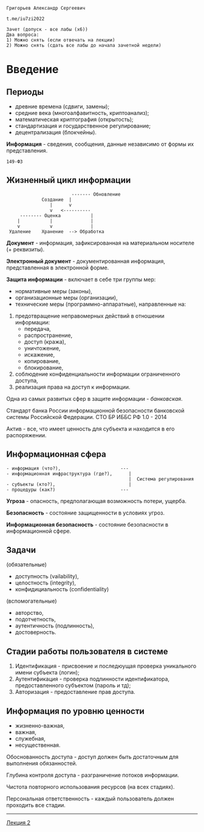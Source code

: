     Григорьев Александр Сергеевич
    
    t.me/iu7zi2022
    
    Зачет (допуск - все лабы (х6))
    Два вопроса:
    1) Можно снять (если отвечать на лекции)
    2) Можно снять (сдать все лабы до начала зачетной недели)


# Введение

## Периоды
- древние времена (сдвиги, замены);
- средние века (многоалфавитность, криптоанализ);
- математическая криптография (открытость);
- стандартизация и государственное регулирование;
- децентрализация (блокчейны).


**Информация** - сведения, сообщения, данные независимо от формы их представления.

    149-ФЗ

## Жизненный цикл информации

                            ------- Обновление
                 Создание  | 
                    |      v
                    v   <----------
         -------- Оценка           |
        |           |              | 
        v           v              |
     Удаление    Хранение  --> Обработка


**Документ** - информация, зафиксированная на материальном носителе (+ реквизиты).

**Электронный документ** - документированная информация, представленная в электронной форме.

**Защита информации** - включает в себе три группы мер:
- нормативные меры (законы),
- организационные меры (организации),
- технические меры (программно-аппаратные),
направленные на:
1) предотвращение неправомерных действий в отношении информации:
    - передача,
    - распространение,
    - доступ (кража),
    - уничтожение,
    - искажение,
    - копирование,
    - блокирование,
2) соблюдение конфиденциальности информации ограниченного доступа,
3) реализация права на доступ к информации.

Одна из самых развитых сфер в защите информации - _банковская_.

Стандарт банка России информационной безопасности банковской системы Российской Федерации.
СТО БР ИББС РФ 1.0 - 2014

Актив - все, что имеет ценность для субъекта и находится в его распоряжении.

## Информационная сфера

    - информация (что?),                      ---
    - информационная инфраструктура (где?),      |
                                                 |  Система регулирования
    - субъекты (кто?),                           |
    - процедуры (как?)                        ---

**Угроза** - опасность, предполагающая возможность потери, ущерба.

**Безопасность** - состояние защищенности в условиях угроз.

**Информационная безопасность** - состояние безопасности в информационной сфере.

## Задачи

(обязательные)
- доступность (vailability),
- целостность (integrity),
- конфидициальность (confidentiality)

(вспомогательные)
- авторство,
- подотчетность,
- аутентичность (подлинность),
- достоверность.

## Стадии работы пользователя в системе

1) Идентификация - присвоение и последюущая проверка уникального имени субъекта (логин);
2) Аутентификация - проверка подлинности идентификатора, предоставленного субъектом (пароль и тд);
3) Авторизация - предоставление прав доступа.

## Информация по уровню ценности
- жизненно-важная,
- важная,
- служебная,
- несущественная.

Обоснованность доступа - доступ должен быть достаточным для выполнения обязанностей.

Глубина контроля доступа - разграничение потоков информации.

Чистота повторного использования ресурсов (на всех стадиях).

Персональная ответственность - каждый пользователь должен проходить все стадии.

---

[Лекция 2](https://github.com/ilyasssklimov/bmstu_all/tree/sem_07/sem_07/DataSecurity/lections/lection_02.md)